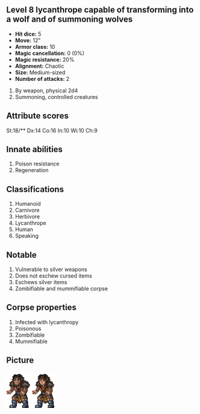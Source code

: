 ## Level 8 lycanthrope capable of transforming into a wolf and of summoning wolves
- **Hit dice:** 5
- **Move:** 12"
- **Armor class:** 10
- **Magic cancellation:** 0 (0%)
- **Magic resistance:** 20%
- **Alignment:** Chaotic
- **Size:** Medium-sized
- **Number of attacks:** 2
1. By weapon, physical 2d4
2. Summoning, controlled creatures
## Attribute scores
St:18/** Dx:14 Co:16 In:10 Wi:10 Ch:9
## Innate abilities
1. Poison resistance
2. Regeneration
## Classifications
1. Humanoid
2. Carnivore
3. Herbivore
4. Lycanthrope
5. Human
6. Speaking
## Notable
1. Vulnerable to silver weapons
2. Does not eschew cursed items
3. Eschews silver items
4. Zombifiable and mummifiable corpse
## Corpse properties
1. Infected with lycanthropy
2. Poisonous
3. Zombifiable
4. Mummifiable
## Picture
![Werewolf - Human form](https://github.com/hyvanmielenpelit/GnollHackTileSet/blob/main/Monsters/human-werewolf/human-werewolf.png) ![Werewolf - Human form](https://github.com/hyvanmielenpelit/GnollHackTileSet/blob/main/Monsters/human-werewolf/human-werewolf_female.png)

